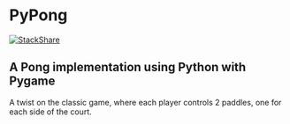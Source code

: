 # PyPong

[![StackShare](https://img.shields.io/badge/tech-stack-0690fa.svg?style=flat)](https://stackshare.io/nennes/pypong)

## A Pong implementation using Python with Pygame

A twist on the classic game, where each player controls 2 paddles, one for each side of the court.
